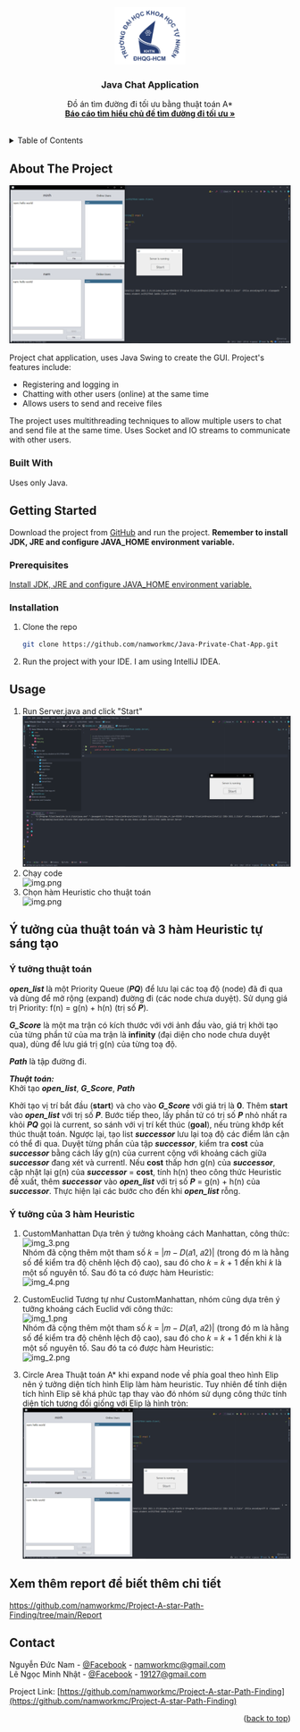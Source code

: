 <div id="top"></div>
<!--
*** Thanks for checking out the Best-README-Template. If you have a suggestion
*** that would make this better, please fork the repo and create a pull request
*** or simply open an issue with the tag "enhancement".
*** Don't forget to give the project a star!
*** Thanks again! Now go create something AMAZING! :D
-->



<!-- PROJECT SHIELDS -->
<!--
*** I'm using markdown "reference style" links for readability.
*** Reference links are enclosed in brackets [ ] instead of parentheses ( ).
*** See the bottom of this document for the declaration of the reference variables
*** for contributors-url, forks-url, etc. This is an optional, concise syntax you may use.
*** https://www.markdownguide.org/basic-syntax/#reference-style-links
-->

[comment]: <> ([![Contributors][contributors-shield]][contributors-url])

[comment]: <> ([![Forks][forks-shield]][forks-url])

[comment]: <> ([![Stargazers][stars-shield]][stars-url])

[comment]: <> ([![Issues][issues-shield]][issues-url])

[comment]: <> ([![MIT License][license-shield]][license-url])

[comment]: <> ([![LinkedIn][linkedin-shield]][linkedin-url])



<!-- PROJECT LOGO -->
<br />
<div align="center">
  <a href="https://github.com/namworkmc/Project-A-star-Path-Finding">
    <img src="images/logo.png" alt="Logo" width="25%">
  </a>

<h3 align="center">Java Chat Application</h3>

  <p align="center">
    Đồ án tìm đường đi tối ưu bằng thuật toán A*
    <br />
    <a href="https://github.com/namworkmc/Project-A-star-Path-Finding/tree/main/Report"><strong>Báo cáo tìm hiểu chủ đề tìm đường đi tối ưu »</strong></a>
    <br />
    <br />
  </p>
</div>



<!-- TABLE OF CONTENTS -->
<details>
  <summary>Table of Contents</summary>
  <ol>
    <li>
      <a href="#about-the-project">About The Project</a>
      <ul>
        <li><a href="#built-with">Built With</a></li>
      </ul>
    </li>
    <li>
      <a href="#getting-started">Getting Started</a>
      <ul>
        <li><a href="#prerequisites">Prerequisites</a></li>
        <li><a href="#installation">Installation</a></li>
      </ul>
    </li>
    <li><a href="#usage">Usage</a></li>
    <li><a href="#idea">Idea</a></li>
    <li><a href="#contact">Contact</a></li>
  </ol>
</details>



<!-- ABOUT THE PROJECT -->
<a id="about-the-project"></a>
## About The Project

[![Product Name Screen Shot][product-screenshot]]()

Project chat application, uses Java Swing to create the GUI. Project's features include:
- Registering and logging in
- Chatting with other users (online) at the same time
- Allows users to send and receive files

The project uses multithreading techniques to allow multiple users to chat and send file at the same time.
Uses Socket and IO streams to communicate with other users.

<a id="built-with"></a>
### Built With

Uses only Java. 

<!-- GETTING STARTED -->
<a id="getting-started"></a>
## Getting Started

Download the project from [GitHub](https://github.com/namworkmc/Java-Private-Chat-App.git) and run the project.
**Remember to install JDK, JRE and configure JAVA_HOME environment variable.**

<a id="prerequisites"></a>
### Prerequisites

[Install JDK, JRE and configure JAVA_HOME environment variable.](https://youtu.be/IJ-PJbvJBGs)

<a id="installation"></a>
### Installation

1. Clone the repo
   ```sh
   git clone https://github.com/namworkmc/Java-Private-Chat-App.git
   ```
2. Run the project with your IDE. I am using IntelliJ IDEA.

<!-- USAGE EXAMPLES -->
<a id="usage"></a>
## Usage
1. Run Server.java and click "Start"
   ![img.png](images/img2.png)
2. Chạy code <br />
   ![img.png](images/s2.png)
3. Chọn hàm Heuristic cho thuật toán <br />
   ![img.png](images/s3.png)



<!-- IDEA -->
<a id="idea"></a>
## Ý tưởng của thuật toán và 3 hàm Heuristic tự sáng tạo

### Ý tưởng thuật toán
**_open_list_** là một Priority Queue (**_PQ_**) để lưu lại các toạ độ (node) đã đi qua và dùng để mở rộng (expand)
đường đi (các node chưa duyệt). Sử dụng giá trị Priority: f(n) = g(n) + h(n) (trị số **_P_**).

**_G_Score_** là một ma trận có kích thước với với ảnh đầu vào, giá trị khởi tạo của từng phần tử của ma
trận là **infinity** (đại diện cho node chưa duyệt qua), dùng để lưu giá trị g(n) của từng toạ độ.

**_Path_** là tập đường đi.

**_Thuật toán:_**<br>
Khởi tạo **_open_list_**, **_G_Score_**, **_Path_**

Khởi tạo vị trí bắt đầu (**start**) và cho vào **_G_Score_** với giá trị là **0**. Thêm **start** vào **_open_list_**
với trị số **_P_**. Bước tiếp theo, lấy phần tử có trị số **_P_** nhỏ nhất ra khỏi **_PQ_** gọi là current,
so sánh với vị trí kết thúc (**goal**), nếu trùng khớp kết thúc thuật toán.
Ngược lại, tạo list **_successor_** lưu lại toạ độ các điểm lân cận có thể đi qua.
Duyệt từng phần của tập **_successor_**, kiểm tra **cost** của **_successor_** bằng cách lấy g(n) của current
cộng với khoảng cách giữa **_successor_** đang xét và currentl. Nếu **cost** thấp hơn g(n) của **_successor_**, cập
nhật lại g(n) của **_successor_** = **cost**, tính h(n) theo công thức Heuristic đề xuất, thêm **_successor_** vào
**_open_list_** với trị số **_P_** = g(n) + h(n) của **_successor_**. Thực hiện lại các bước cho đến khi **_open_list_** rỗng.

### Ý tưởng của 3 hàm Heuristic
1. CustomManhattan
   Dựa trên ý tưởng khoảng cách Manhattan, công thức: <br>
   ![img_3.png](images/img_3.png)<br>
   Nhóm đã cộng thêm một tham số 𝑘 = |𝑚 − 𝐷(𝑎1, 𝑎2)| (trong đó m là hằng số để kiểm tra độ chênh lệch độ cao),
   sau đó cho 𝑘 = 𝑘 + 1 đến khi 𝑘 là một số nguyên tố. Sau đó ta có được hàm Heuristic:<br>
   ![img_4.png](images/img_4.png)<br>

2. CustomEuclid
   Tương tự như CustomManhattan, nhóm cũng dựa trên ý tưởng khoảng cách Euclid với công thức:<br>
   ![img_1.png](images/img_1.png)<br>
   Nhóm đã cộng thêm một tham số 𝑘 = |𝑚 − 𝐷(𝑎1, 𝑎2)| (trong đó m là hằng số để kiểm tra độ chênh lệch độ cao),
   sau đó cho 𝑘 = 𝑘 + 1 đến khi 𝑘 là một số nguyên tố. Sau đó ta có được hàm Heuristic:<br>
   ![img_2.png](images/img_2.png)


3. Circle Area
   Thuật toán A* khi expand node về phía goal theo hình Elip nên ý tưởng diện
   tích hình Elip làm hàm heuristic. Tuy nhiên để tính diện tích hình Elip sẽ khá phức
   tạp thay vào đó nhóm sử dụng công thức tính diện tích tương đối giống với Elip là hình tròn:<br>
   ![img.png](images/img.png)

<!-- MORE -->   
## Xem thêm report để biết thêm chi tiết
https://github.com/namworkmc/Project-A-star-Path-Finding/tree/main/Report

<!-- CONTACT -->
<a id="contact"></a>
## Contact

Nguyễn Đức Nam - [@Facebook](https://www.facebook.com/DucNamHCMUS) - namworkmc@gmail.com<br>
Lê Ngọc Minh Nhật - [@Facebook](https://www.facebook.com/profile.php?id=100050103259038) - 19127@gmail.com

Project Link: [https://github.com/namworkmc/Project-A-star-Path-Finding](https://github.com/namworkmc/Project-A-star-Path-Finding)

<p align="right">(<a href="#top">back to top</a>)</p>

<!-- MARKDOWN LINKS & IMAGES -->
<!-- https://www.markdownguide.org/basic-syntax/#reference-style-links -->
[contributors-shield]: https://img.shields.io/github/contributors/othneildrew/Best-README-Template.svg?style=for-the-badge
[contributors-url]: https://github.com/othneildrew/Best-README-Template/graphs/contributors
[forks-shield]: https://img.shields.io/github/forks/othneildrew/Best-README-Template.svg?style=for-the-badge
[forks-url]: https://github.com/othneildrew/Best-README-Template/network/members
[stars-shield]: https://img.shields.io/github/stars/othneildrew/Best-README-Template.svg?style=for-the-badge
[stars-url]: https://github.com/othneildrew/Best-README-Template/stargazers
[issues-shield]: https://img.shields.io/github/issues/othneildrew/Best-README-Template.svg?style=for-the-badge
[issues-url]: https://github.com/othneildrew/Best-README-Template/issues
[license-shield]: https://img.shields.io/github/license/othneildrew/Best-README-Template.svg?style=for-the-badge
[license-url]: https://github.com/othneildrew/Best-README-Template/blob/master/LICENSE.txt
[linkedin-shield]: https://img.shields.io/badge/-LinkedIn-black.svg?style=for-the-badge&logo=linkedin&colorB=555
[linkedin-url]: https://linkedin.com/in/othneildrew
[product-screenshot]: images/img.png
